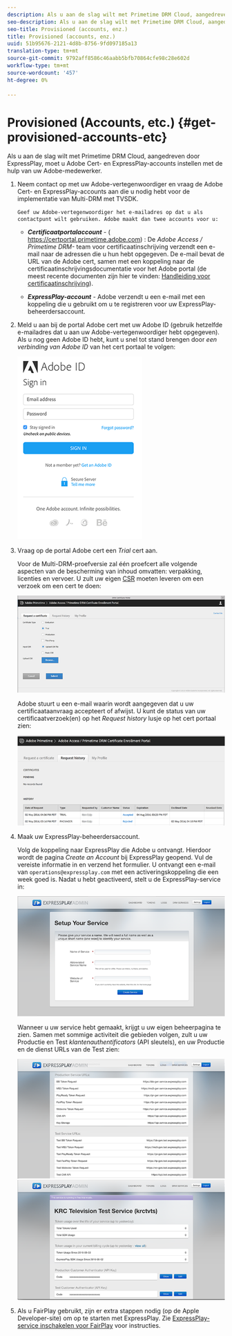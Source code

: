 ```yaml
---
description: Als u aan de slag wilt met Primetime DRM Cloud, aangedreven door ExpressPlay, moet u Adobe Cert- en ExpressPlay-accounts instellen met de hulp van uw Adobe-medewerker.
seo-description: Als u aan de slag wilt met Primetime DRM Cloud, aangedreven door ExpressPlay, moet u Adobe Cert- en ExpressPlay-accounts instellen met de hulp van uw Adobe-medewerker.
seo-title: Provisioned (accounts, enz.)
title: Provisioned (accounts, enz.)
uuid: 51b95676-2121-4d8b-8756-9fd097185a13
translation-type: tm+mt
source-git-commit: 9792aff8586c46aabb5bfb70864cfe98c28e602d
workflow-type: tm+mt
source-wordcount: '457'
ht-degree: 0%

---
```



# Provisioned (Accounts, etc.) {#get-provisioned-accounts-etc}

Als u aan de slag wilt met Primetime DRM Cloud, aangedreven door ExpressPlay, moet u Adobe Cert- en ExpressPlay-accounts instellen met de hulp van uw Adobe-medewerker.

1. Neem contact op met uw Adobe-vertegenwoordiger en vraag de Adobe Cert- en ExpressPlay-accounts aan die u nodig hebt voor de implementatie van Multi-DRM met TVSDK.

       Geef uw Adobe-vertegenwoordiger het e-mailadres op dat u als contactpunt wilt gebruiken. Adobe maakt dan twee accounts voor u:
   
   * ***Certificaatportalaccount*** - ( <span></span>https://certportal.primetime.adobe.com) : De  *Adobe Access / Primetime DRM-* team voor certificaatinschrijving verzendt een e-mail naar de adressen die u hun hebt opgegeven. De e-mail bevat de URL van de Adobe cert, samen met een koppeling naar de certificaatinschrijvingsdocumentatie voor het Adobe portal (de meest recente documenten zijn hier te vinden: [Handleiding voor certificaatinschrijving](../../../digital-rights-management/certificate-enrollment-guide/about-certs.md)).

   * ***ExpressPlay-account***  - Adobe verzendt u een e-mail met een koppeling die u gebruikt om u te registreren voor uw ExpressPlay-beheerdersaccount.

1. Meld u aan bij de portal Adobe cert met uw Adobe ID (gebruik hetzelfde e-mailadres dat u aan uw Adobe-vertegenwoordiger hebt opgegeven). Als u nog geen Adobe ID hebt, kunt u snel tot stand brengen door *een verbinding van Adobe ID* van het cert portaal te volgen:

   <!--<a id="fig_mst_gtj_wv"></a>-->

   ![](assets/cert_portal_sign-in-page-web.png)

1. Vraag op de portal Adobe cert een *Trial* cert aan.

   Voor de Multi-DRM-proefversie zal één proefcert alle volgende aspecten van de bescherming van inhoud omvatten: verpakking, licenties en vervoer. U zult uw eigen [CSR](../../../digital-rights-management/certificate-enrollment-guide/request-certs/gen-cert-signing-req.md) moeten leveren om een verzoek om een cert te doen:
   <!--<a id="fig_op1_xwj_wv"></a>-->

   ![](assets/cert_portal_trial_request-web.png)

   Adobe stuurt u een e-mail waarin wordt aangegeven dat u uw certificaataanvraag accepteert of afwijst. U kunt de status van uw certificaatverzoek(en) op het *Request history* lusje op het cert portaal zien:
   <!--<a id="fig_gkl_myj_wv"></a>-->

   ![](assets/cert_portal_request_history-web.png)

1. Maak uw ExpressPlay-beheerdersaccount.

   Volg de koppeling naar ExpressPlay die Adobe u ontvangt. Hierdoor wordt de pagina *Create an Account* bij ExpressPlay geopend. Vul de vereiste informatie in en verzend het formulier. U ontvangt een e-mail van `operations@expressplay.com` met een activeringskoppeling die een week goed is. Nadat u hebt geactiveerd, stelt u de ExpressPlay-service in:
   <!--<a id="fig_cjl_ztk_wv"></a>-->

   ![](assets/expressplay_create_service-web.png)

   Wanneer u uw service hebt gemaakt, krijgt u uw eigen beheerpagina te zien. Samen met sommige activiteit die gebieden volgen, zult u uw Productie en Test *klantenauthentificators* (API sleutels), en uw Productie en de dienst URLs van de Test zien:

   <!--<a id="fig_c5h_xdl_wv"></a>-->

   ![](assets/expressplay_admin_dashboard_2-web.png) ![](assets/expressplay_admin_dashboard-web.png)

1. Als u FairPlay gebruikt, zijn er extra stappen nodig (op de Apple Developer-site) om op te starten met ExpressPlay. Zie [ExpressPlay-service inschakelen voor FairPlay](../../multi-drm-workflows/p-l-and-p/fairplay-workflow.md#enable-expressplay-service-for-fairplay) voor instructies.
